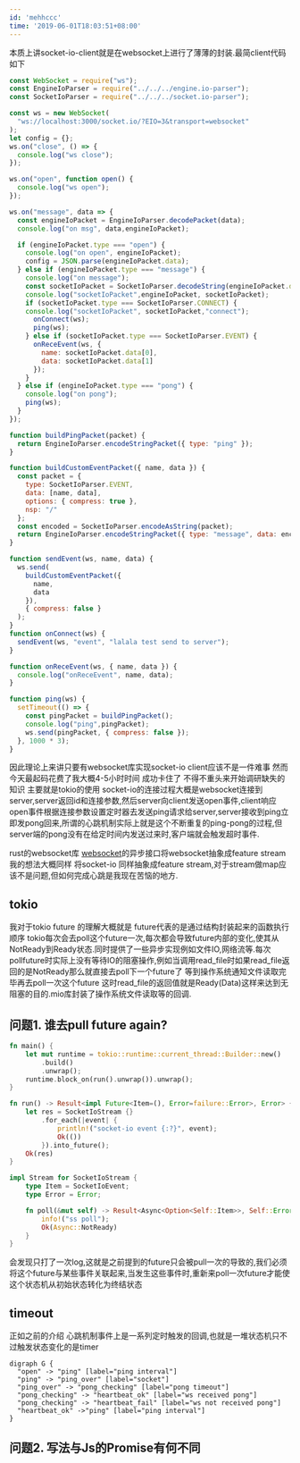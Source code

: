 ```yaml
---
id: 'mehhccc'
time: '2019-06-01T18:03:51+08:00'
---
```


本质上讲socket-io-client就是在websocket上进行了薄薄的封装.最简client代码如下
```js
const WebSocket = require("ws");
const EngineIoParser = require("../../../engine.io-parser");
const SocketIoParser = require("../../../socket.io-parser");

const ws = new WebSocket(
  "ws://localhost:3000/socket.io/?EIO=3&transport=websocket"
);
let config = {};
ws.on("close", () => {
  console.log("ws close");
});

ws.on("open", function open() {
  console.log("ws open");
});

ws.on("message", data => {
  const engineIoPacket = EngineIoParser.decodePacket(data);
  console.log("on msg", data,engineIoPacket);

  if (engineIoPacket.type === "open") {
    console.log("on open", engineIoPacket);
    config = JSON.parse(engineIoPacket.data);
  } else if (engineIoPacket.type === "message") {
    console.log("on message");
    const socketIoPacket = SocketIoParser.decodeString(engineIoPacket.data);
    console.log("socketIoPacket",engineIoPacket, socketIoPacket);
    if (socketIoPacket.type === SocketIoParser.CONNECT) {
    console.log("socketIoPacket", socketIoPacket,"connect");
      onConnect(ws);
      ping(ws);
    } else if (socketIoPacket.type === SocketIoParser.EVENT) {
      onReceEvent(ws, {
        name: socketIoPacket.data[0],
        data: socketIoPacket.data[1]
      });
    }
  } else if (engineIoPacket.type === "pong") {
    console.log("on pong");
    ping(ws);
  }
});

function buildPingPacket(packet) {
  return EngineIoParser.encodeStringPacket({ type: "ping" });
}

function buildCustomEventPacket({ name, data }) {
  const packet = {
    type: SocketIoParser.EVENT,
    data: [name, data],
    options: { compress: true },
    nsp: "/"
  };
  const encoded = SocketIoParser.encodeAsString(packet);
  return EngineIoParser.encodeStringPacket({ type: "message", data: encoded });
}

function sendEvent(ws, name, data) {
  ws.send(
    buildCustomEventPacket({
      name,
      data
    }),
    { compress: false }
  );
}
function onConnect(ws) {
  sendEvent(ws, "event", "lalala test send to server");
}

function onReceEvent(ws, { name, data }) {
  console.log("onReceEvent", name, data);
}

function ping(ws) {
  setTimeout(() => {
    const pingPacket = buildPingPacket();
    console.log("ping",pingPacket);
    ws.send(pingPacket, { compress: false });
  }, 1000 * 3);
}

```
因此理论上来讲只要有websocket库实现socket-io client应该不是一件难事 然而今天最起码花费了我大概4-5小时时间 成功卡住了 不得不重头来开始调研缺失的知识 主要就是tokio的使用
socket-io的连接过程大概是websocket连接到server,server返回id和连接参数,然后server向client发送open事件,client响应open事件根据连接参数设置定时器去发送ping请求给server,server接收到ping立即发pong回来,所谓的心跳机制实际上就是这个不断重复的ping-pong的过程,但server端的pong没有在给定时间内发送过来时,客户端就会触发超时事件.

rust的websocket库 [websocket](https://docs.rs/websocket/0.22.4/websocket/)的异步接口将websocket抽象成feature stream 我的想法大概同样 将socket-io 同样抽象成feature stream,对于stream做map应该不是问题,但如何完成心跳是我现在苦恼的地方.


## tokio
我对于tokio future 的理解大概就是 future代表的是通过结构封装起来的函数执行顺序 tokio每次会去poll这个future一次,每次都会导致future内部的变化,使其从NotReady到Ready状态.同时提供了一些异步实现例如文件IO,网络流等.每次pollfuture时实际上没有等待IO的阻塞操作,例如当调用read_file时如果read_file返回的是NotReady那么就直接去poll下一个future了 等到操作系统通知文件读取完毕再去poll一次这个future 这时read_file的返回值就是Ready(Data)这样来达到无阻塞的目的.mio库封装了操作系统文件读取等的回调.
## 问题1. 谁去pull future again?
```rust
fn main() {
    let mut runtime = tokio::runtime::current_thread::Builder::new()
        .build()
        .unwrap();
    runtime.block_on(run().unwrap()).unwrap();
}

fn run() -> Result<impl Future<Item=(), Error=failure::Error>, Error> {
    let res = SocketIoStream {}
        .for_each(|event| {
            println!("socket-io event {:?}", event);
            Ok(())
        }).into_future();
    Ok(res)
}

impl Stream for SocketIoStream {
    type Item = SocketIoEvent;
    type Error = Error;

    fn poll(&mut self) -> Result<Async<Option<Self::Item>>, Self::Error> {
        info!("ss poll");
        Ok(Async::NotReady)
    }
}
```
会发现只打了一次log,这就是之前提到的future只会被pull一次的导致的,我们必须将这个future与某些事件关联起来,当发生这些事件时,重新来poll一次future才能使这个状态机从初始状态转化为终结状态
## timeout
正如之前的介绍 心跳机制事件上是一系列定时触发的回调,也就是一堆状态机只不过触发状态变化的是timer
```graphviz
digraph G {
  "open" -> "ping" [label="ping interval"]
  "ping" -> "ping_over" [label="socket"]
  "ping_over" -> "pong_checking" [label="pong timeout"]
  "pong_checking" -> "heartbeat_ok" [label="ws received pong"]
  "pong_checking" -> "heartbeat_fail" [label="ws not received pong"]
  "heartbeat_ok" ->"ping" [label="ping interval"]
}
```

## 问题2. 写法与Js的Promise有何不同